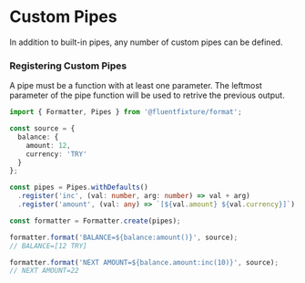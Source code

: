 # Custom Pipes

In addition to built-in pipes, any number of custom pipes can be defined.

### Registering Custom Pipes

A pipe must be a function with at least one parameter. The leftmost parameter of the pipe function will be used to retrive the previous output.

```typescript
import { Formatter, Pipes } from '@fluentfixture/format';

const source = {
  balance: {
    amount: 12,
    currency: 'TRY'
  }
};

const pipes = Pipes.withDefaults()
  .register('inc', (val: number, arg: number) => val + arg)
  .register('amount', (val: any) => `[${val.amount} ${val.currency}]`);

const formatter = Formatter.create(pipes);

formatter.format('BALANCE=${balance:amount()}', source);
// BALANCE=[12 TRY]

formatter.format('NEXT AMOUNT=${balance.amount:inc(10)}', source);
// NEXT AMOUNT=22
```
